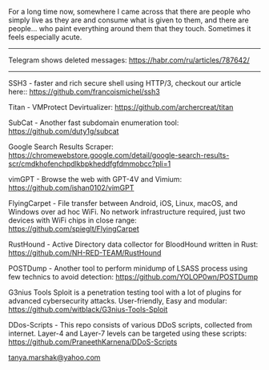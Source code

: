 For a long time now, somewhere I came across that there are people who simply live as they are and consume what is given to them, and there are people... who paint everything around them that they touch. Sometimes it feels especially acute.

----

Telegram shows deleted messages: https://habr.com/ru/articles/787642/

----

SSH3 - faster and rich secure shell using HTTP/3, checkout our article here:: https://github.com/francoismichel/ssh3

Titan - VMProtect Devirtualizer: https://github.com/archercreat/titan

SubCat - Another fast subdomain enumeration tool: https://github.com/duty1g/subcat

Google Search Results Scraper: https://chromewebstore.google.com/detail/google-search-results-scr/cmdkhofenchpdlkbpkheddfgfdmmobcc?pli=1

vimGPT - Browse the web with GPT-4V and Vimium: https://github.com/ishan0102/vimGPT

FlyingCarpet - File transfer between Android, iOS, Linux, macOS, and Windows over ad hoc WiFi. No network infrastructure required, just two devices with WiFi chips in close range: https://github.com/spieglt/FlyingCarpet

RustHound - Active Directory data collector for BloodHound written in Rust: https://github.com/NH-RED-TEAM/RustHound

POSTDump - Another tool to perform minidump of LSASS process using few technics to avoid detection: https://github.com/YOLOP0wn/POSTDump

G3nius Tools Sploit is a penetration testing tool with a lot of plugins for advanced cybersecurity attacks. User-friendly, Easy and modular: https://github.com/witblack/G3nius-Tools-Sploit

DDos-Scripts - This repo consists of various DDoS scripts, collected from internet. Layer-4 and Layer-7 levels can be targeted using these scripts: https://github.com/PraneethKarnena/DDoS-Scripts

tanya.marshak@yahoo.com
